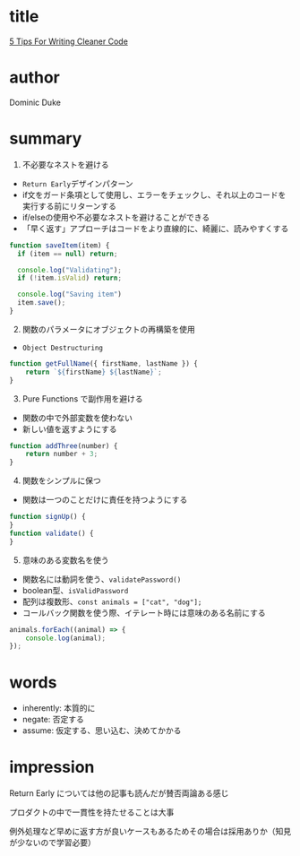 # title
[5 Tips For Writing Cleaner Code](https://domtech.hashnode.dev/5-tips-for-writing-cleaner-code)

# author
Dominic Duke

# summary
1. 不必要なネストを避ける
- `Return Early`デザインパターン
- if文をガード条項として使用し、エラーをチェックし、それ以上のコードを実行する前にリターンする
- if/elseの使用や不必要なネストを避けることができる
- 「早く返す」アプローチはコードをより直線的に、綺麗に、読みやすくする
```javascript
function saveItem(item) {
  if (item == null) return;

  console.log("Validating");
  if (!item.isValid) return;

  console.log("Saving item")
  item.save();
}
```
2. 関数のパラメータにオブジェクトの再構築を使用
- `Object Destructuring`
```javascript
function getFullName({ firstName, lastName }) {
    return `${firstName} ${lastName}`;
}
```
3. Pure Functions で副作用を避ける
- 関数の中で外部変数を使わない
- 新しい値を返すようにする
```javascript
function addThree(number) {
    return number + 3;
}
```
4. 関数をシンプルに保つ
- 関数は一つのことだけに責任を持つようにする
```javascript
function signUp() {
}
function validate() {
}
```
5. 意味のある変数名を使う
- 関数名には動詞を使う、`validatePassword()`
- boolean型、`isValidPassword`
- 配列は複数形、`const animals = ["cat", "dog"];`
- コールバック関数を使う際、イテレート時には意味のある名前にする
```javascript
animals.forEach((animal) => {
    console.log(animal);
});
```

# words
- inherently: 本質的に
- negate: 否定する
- assume: 仮定する、思い込む、決めてかかる

# impression
Return Early については他の記事も読んだが賛否両論ある感じ

プロダクトの中で一貫性を持たせることは大事

例外処理など早めに返す方が良いケースもあるためその場合は採用ありか（知見が少ないので学習必要）